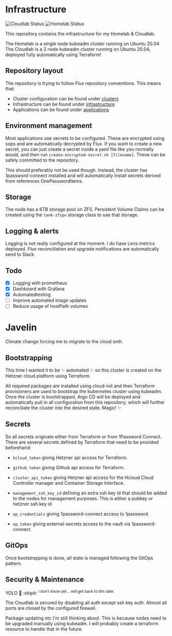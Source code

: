 # Infrastructure

![Cloudlab Status](https://argocd-javelin.wesl.io/api/badge?name=argo-cd&revision=true)
![Homelab Status](https://argocd.wesl.io/api/badge?name=argo-cd&revision=true)

This repository contains the infrastructure for my Homelab & Cloudlab.

The Homelab is a single node kubeadm cluster running on Ubuntu 20.04 The
Cloudlab is a 3 node kubeadm cluster running on Ubuntu 20.04, deployed fully
automatically using Terraform!

## Repository layout

The repository is trying to follow Flux repository conventions. This means that:

-   Cluster configuration can be found under [clusters](clusters)
-   Infrastructure can be found under [infrastructure](infrastructure)
-   Applications can be found under [applications](applications)

## Environment management

Most applications use secrets to be configured. These are encrypted using sops
and are automatically decrypted by Flux. If you want to create a new secret, you
can just create a secret inside a yaml file like you normally would, and then
run `create-encrypted-secret.sh [filename]`. These can be safely committed to
the repository.

This should preferably not be used though. Instead, the cluster has
1password-connect installed and will automatically install secrets derived from
references OnePasswordItems.

## Storage

The node has a 6TB storage pool on ZFS. Persistent Volume Claims can be created
using the `tank-zfspv` storage class to use that storage.

## Logging & alerts

Logging is not really configured at the moment. I do have Lens metrics deployed.
Flux reconciliation and upgrade notifications are automatically send to Slack.

## Todo

-   [x] Logging with prometheus
-   [x] Dashboard with Grafana
-   [x] Automatedtesting
-   [ ] Improve automated image updates
-   [ ] Reduce usage of hostPath volumes

# Javelin

Climate change forcing me to migrate to the cloud smh.

## Bootstrapping

This time I wanted it to be :sparkles: automated :sparkles: so this cluster is
created on the Hetzner cloud platform using Terraform.

All required packages are installed using cloud-init and then Terraform
provisioners are used to bootstrap the kubernetes cluster using kubeadm. Once
the cluster is bootstrapped, Argo CD will be deployed and automatically pull in
all configuration from this repository, which will further reconciliate the
cluster into the desired state. Magic! :sparkles:

## Secrets

So all secrets originate either from Terraform or from 1Password Connect. There
are several secrets defined by Terraform that need to be provided beforehand:

-   `hcloud_token` giving Hetzner api access for Terraform.
-   `github_token` giving Github api access for Terraform.

-   `cluster_api_token` giving Hetzner api access for the Hcloud Cloud
    Controller manager and Container Storage Interface.
-   `management_ssh_key_id` defining an extra ssh key id that should be added to
    the nodes for management purposes. This is either a pubkey or hetzner ssh
    key id

-   `op_credentials` giving 1password-connect access to 1password.
-   `op_token` giving external-secrets access to the vault via
    1password-connect.

## GitOps

Once bootstrapping is done, all state is managed following the GitOps pattern.

## Security & Maintenance

YOLO :shrug: :shipit: <sup>I don't know yet... will get back to this
later.</sup>

The Cloudlab is secured by disabling all auth except ssh key auth. Almost all
ports are closed by the configured firewall.

Package updating etc I'm still thinking about. This is because nodes need to be
upgraded manually using kubeadm. I will probably create a terraform resource to
handle that in the future.
